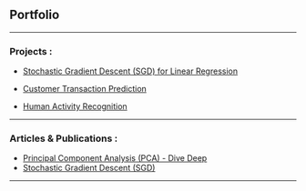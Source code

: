 ## Portfolio

---

### Projects :

- [Stochastic Gradient Descent (SGD) for Linear Regression](https://github.com/sanjay235/StochasticGradientDescent)
<!-- <img src="images/dummy_thumbnail.jpg?raw=true"/>-->

- [Customer Transaction Prediction](https://github.com/sanjay235/Customer-Transaction-Prediction)
<!-- <img src="images/dummy_thumbnail.jpg?raw=true"/> -->

- [Human Activity Recognition](https://github.com/sanjay235/Human-Activity-Recognition)
<!-- <img src="images/dummy_thumbnail.jpg?raw=true"/> -->

---
### Articles & Publications :

- [Principal Component Analysis (PCA) - Dive Deep](https://medium.com/analytics-vidhya/principal-component-analysis-pca-dive-deep-411db0f9ee10)
- [Stochastic Gradient Descent (SGD)](https://sanjay235.github.io/StochasticGradientDescent)
---
<!-- Remove above link if you don't want to attibute -->
